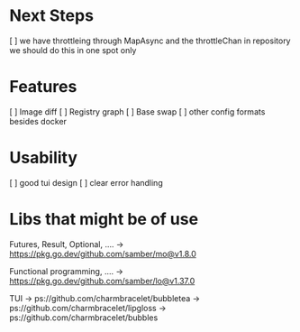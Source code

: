 # Next Steps
[ ] we have throttleing through MapAsync and the throttleChan in repository
    we should do this in one spot only

# Features
[ ] Image diff
[ ] Registry graph
[ ] Base swap
[ ] other config formats besides docker

# Usability
[ ] good tui design
[ ] clear error handling








# Libs that might be of use
Futures, Result, Optional, ....
 -> https://pkg.go.dev/github.com/samber/mo@v1.8.0

Functional programming, ....
 -> https://pkg.go.dev/github.com/samber/lo@v1.37.0

TUI
 -> ps://github.com/charmbracelet/bubbletea
 -> ps://github.com/charmbracelet/lipgloss
 -> ps://github.com/charmbracelet/bubbles
